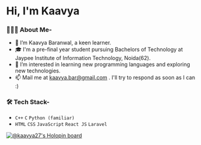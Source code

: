 # Hi, I'm Kaavya #
### 👨🏻‍💻 About Me- ###
- 👋 I’m Kaavya Baranwal, a keen learner.
- 🎓 I'm a pre-final year student pursuing Bachelors of Technology at Jaypee Institute of Information Technology, Noida(62).
- 👀 I’m interested in learning new programming languages and exploring new technologies.
- 📫 Mail me at kaavya.bar@gmail.com . I'll try to respond as soon as I can :)
### 🛠 Tech Stack- ###
- `C++`  `C` `Python (familiar)`
- `HTML`  `CSS` `JavaScript` `React JS` `Laravel`
<!-- - `SQL (basics)`
- `Photoshop (basics)` -->
<!-- #### Currently Learning - 
`React JS` -->
<!-- - 📫 How to reach me ...
 -->
<!---
kaavyabaranwal/kaavyabaranwal is a ✨ special ✨ repository because its `README.md` (this file) appears on your GitHub profile.
You can click the Preview link to take a look at your changes.
--->

[![@kaavya27's Holopin board](https://holopin.me/kaavya27)](https://holopin.io/@kaavya27)
